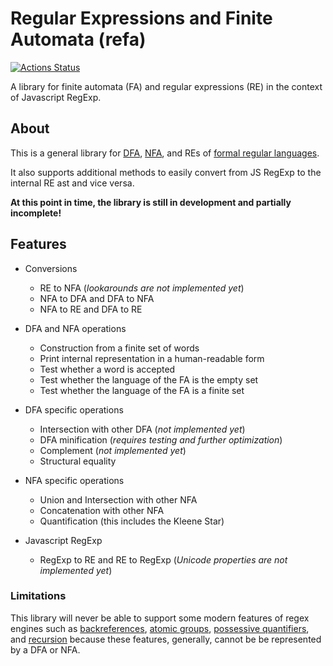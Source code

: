 # Regular Expressions and Finite Automata (refa)

[![Actions Status](https://github.com/RunDevelopment/refa/workflows/Node.js%20CI/badge.svg)](https://github.com/RunDevelopment/refa/actions)

A library for finite automata (FA) and regular expressions (RE) in the context of Javascript RegExp.


## About

This is a general library for [DFA](https://en.wikipedia.org/wiki/Deterministic_finite_automaton), [NFA](https://en.wikipedia.org/wiki/Nondeterministic_finite_automaton), and REs of [formal regular languages](https://en.wikipedia.org/wiki/Induction_of_regular_languages).

It also supports additional methods to easily convert from JS RegExp to the internal RE ast and vice versa.

__At this point in time, the library is still in development and partially incomplete!__


## Features

- Conversions

  * RE to NFA (_lookarounds are not implemented yet_)
  * NFA to DFA and DFA to NFA
  * NFA to RE and DFA to RE

- DFA and NFA operations

  * Construction from a finite set of words
  * Print internal representation in a human-readable form
  * Test whether a word is accepted
  * Test whether the language of the FA is the empty set
  * Test whether the language of the FA is a finite set

- DFA specific operations

  * Intersection with other DFA (_not implemented yet_)
  * DFA minification (_requires testing and further optimization_)
  * Complement (_not implemented yet_)
  * Structural equality

- NFA specific operations

  * Union and Intersection with other NFA
  * Concatenation with other NFA
  * Quantification (this includes the Kleene Star)

- Javascript RegExp

  * RegExp to RE and RE to RegExp (_Unicode properties are not implemented yet_)

### Limitations

This library will never be able to support some modern features of regex engines such as [backreferences](https://www.rexegg.com/regex-capture.html), [atomic groups](https://www.rexegg.com/regex-disambiguation.html#atomic), [possessive quantifiers](https://www.rexegg.com/regex-quantifiers.html#possessive), and [recursion](https://www.rexegg.com/regex-recursion.html) because these features, generally, cannot be be represented by a DFA or NFA.
